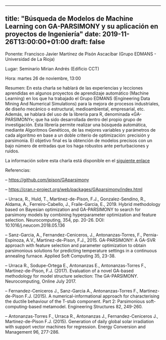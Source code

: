 
---
title: "Búsqueda de Modelos de Machine Learning con GA-PARSIMONY y su aplicación en proyectos de Ingeniería"
date: 2019-11-26T13:00:00+01:00
draft: false
---

Ponente: Francisco Javier Martínez de Pisón Ascacíbar (Grupo EDMANS - Universidad de La Rioja)

Lugar: Seminario Mirian Andrés (Edificio CCT)

Hora: martes 26 de noviembre, 13:00

Resumen:  En esta charla se hablará de las experiencias y lecciones aprendidas en algunos proyectos de aprendizaje automático (Machine Learning) en los que ha trabajado el Grupo EDMANS (Engineering Data Mining And Numerical Simulations) para la mejora de procesos industriales, de diseño mecánico o estructural, medioambiental, empresarial, etc. Además, se hablará del uso de la librería para R, denominada «GA-PARSIMONY»; que ha sido desarrollada dentro del propio grupo de investigación. Esta librería permite realizar una búsqueda automática, mediante Algoritmos Genéticos, de las mejores variables y parámetros de cada algoritmo en base a un doble criterio de optimización: precisión y parsimonia. El objetivo final es la obtención de modelos precisos con un bajo número de entradas que los haga robustos ante perturbaciones y ruidos.

La información sobre esta charla está disponible en el <a href="https://seminariomirianandres.unirioja.es/2019/11/26/busqueda-de-modelos-de-machine-learning-con-ga-parsimony-y-su-aplicacion-en-proyectos-de-ingenieria/">siguiente enlace</a>

<!--more-->

Referencias:

– <a href = "https://github.com/jpison/GAparsimony">https://github.com/jpison/GAparsimony</a>

– <a href = "https://cran.r-project.org/web/packages/GAparsimony/index.html">https://cran.r-project.org/web/packages/GAparsimony/index.html</a>

– Urraca, R., Huld, T., Martinez-de-Pison, F.J., Gonzalez-Sendino, R., Aldama, A., Ferreiro-Cabello, J., Fraile-Garcia, E., 2019.
Hybrid methodology based on Bayesian optimization and GA-PARSIMONY to search for parsimony models by combining hyperparameter optimization and feature selection. Neurocomputing, 354, pp. 20-26. DOI: 10.1016/j.neucom.2018.05.136

– Sanz-Garcia, A., Fernandez-Ceniceros, J., Antonanzas-Torres, F., Pernia-Espinoza, A.V., Martinez-de-Pison, F.J., 2015.  GA-PARSIMONY: A GA-SVR approach with feature selection and parameter optimization to obtain parsimonious solutions for predicting temperature settings in a continuous annealing furnace. Applied Soft Computing 35, 23-38.

– Urraca R., Sodupe-Ortega E., Antonanzas E., Antonanzas-Torres F., Martinez-de-Pison, F.J. (2017). Evaluation of a novel GA-based methodology for model structure selection: The GA-PARSIMONY. Neurocomputing, Online July 2017.

– Fernandez-Ceniceros J., Sanz-Garcia A., Antonanzas-Torres F., Martinez-de-Pison F.J. (2015). A numerical-informational approach for characterising the ductile behaviour of the T-stub component. Part 2: Parsimonious soft-computing-based metamodel. Engineering Structures 82, 249-260.

– Antonanzas-Torres F., Urraca R., Antonanzas J., Fernandez-Ceniceros J., Martinez-de-Pison F.J. (2015). Generation of daily global solar irradiation with support vector machines for regression. Energy Conversion and Management 96, 277-286.
